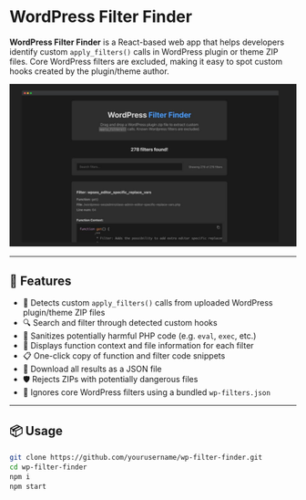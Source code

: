 # WordPress Filter Finder

**WordPress Filter Finder** is a React-based web app that helps developers identify custom `apply_filters()` calls in WordPress plugin or theme ZIP files. Core WordPress filters are excluded, making it easy to spot custom hooks created by the plugin/theme author.

![Screenshot](/filter-finder.jpg)

---

## 🚀 Features

- 🧠 Detects custom `apply_filters()` calls from uploaded WordPress plugin/theme ZIP files
- 🔍 Search and filter through detected custom hooks
- 🧼 Sanitizes potentially harmful PHP code (e.g. `eval`, `exec`, etc.)
- 📄 Displays function context and file information for each filter
- 📋 One-click copy of function and filter code snippets
- 💾 Download all results as a JSON file
- 🛡️ Rejects ZIPs with potentially dangerous files
- 🎯 Ignores core WordPress filters using a bundled `wp-filters.json`

---

## 📦 Usage

   ```bash
   git clone https://github.com/yourusername/wp-filter-finder.git
   cd wp-filter-finder
   npm i
   npm start
